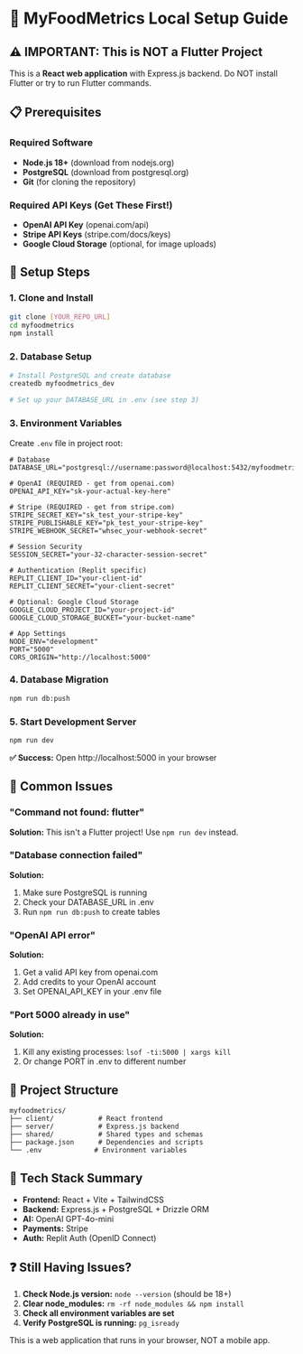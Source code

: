 # 🚀 MyFoodMetrics Local Setup Guide

## ⚠️ IMPORTANT: This is NOT a Flutter Project
This is a **React web application** with Express.js backend. Do NOT install Flutter or try to run Flutter commands.

## 📋 Prerequisites

### Required Software
- **Node.js 18+** (download from nodejs.org)
- **PostgreSQL** (download from postgresql.org)
- **Git** (for cloning the repository)

### Required API Keys (Get These First!)
- **OpenAI API Key** (openai.com/api)
- **Stripe API Keys** (stripe.com/docs/keys)
- **Google Cloud Storage** (optional, for image uploads)

## 🔧 Setup Steps

### 1. Clone and Install
```bash
git clone [YOUR_REPO_URL]
cd myfoodmetrics
npm install
```

### 2. Database Setup
```bash
# Install PostgreSQL and create database
createdb myfoodmetrics_dev

# Set up your DATABASE_URL in .env (see step 3)
```

### 3. Environment Variables
Create `.env` file in project root:

```env
# Database
DATABASE_URL="postgresql://username:password@localhost:5432/myfoodmetrics_dev"

# OpenAI (REQUIRED - get from openai.com)
OPENAI_API_KEY="sk-your-actual-key-here"

# Stripe (REQUIRED - get from stripe.com)
STRIPE_SECRET_KEY="sk_test_your-stripe-key"
STRIPE_PUBLISHABLE_KEY="pk_test_your-stripe-key"
STRIPE_WEBHOOK_SECRET="whsec_your-webhook-secret"

# Session Security
SESSION_SECRET="your-32-character-session-secret"

# Authentication (Replit specific)
REPLIT_CLIENT_ID="your-client-id"
REPLIT_CLIENT_SECRET="your-client-secret"

# Optional: Google Cloud Storage
GOOGLE_CLOUD_PROJECT_ID="your-project-id"
GOOGLE_CLOUD_STORAGE_BUCKET="your-bucket-name"

# App Settings
NODE_ENV="development"
PORT="5000"
CORS_ORIGIN="http://localhost:5000"
```

### 4. Database Migration
```bash
npm run db:push
```

### 5. Start Development Server
```bash
npm run dev
```

**✅ Success:** Open http://localhost:5000 in your browser

## 🐛 Common Issues

### "Command not found: flutter"
**Solution:** This isn't a Flutter project! Use `npm run dev` instead.

### "Database connection failed"
**Solution:** 
1. Make sure PostgreSQL is running
2. Check your DATABASE_URL in .env
3. Run `npm run db:push` to create tables

### "OpenAI API error"
**Solution:** 
1. Get a valid API key from openai.com
2. Add credits to your OpenAI account
3. Set OPENAI_API_KEY in your .env file

### "Port 5000 already in use"
**Solution:** 
1. Kill any existing processes: `lsof -ti:5000 | xargs kill`
2. Or change PORT in .env to different number

## 📁 Project Structure
```
myfoodmetrics/
├── client/           # React frontend
├── server/           # Express.js backend  
├── shared/           # Shared types and schemas
├── package.json      # Dependencies and scripts
└── .env             # Environment variables
```

## 🎯 Tech Stack Summary
- **Frontend:** React + Vite + TailwindCSS
- **Backend:** Express.js + PostgreSQL + Drizzle ORM
- **AI:** OpenAI GPT-4o-mini
- **Payments:** Stripe
- **Auth:** Replit Auth (OpenID Connect)

## ❓ Still Having Issues?

1. **Check Node.js version:** `node --version` (should be 18+)
2. **Clear node_modules:** `rm -rf node_modules && npm install`
3. **Check all environment variables are set**
4. **Verify PostgreSQL is running:** `pg_isready`

This is a web application that runs in your browser, NOT a mobile app.